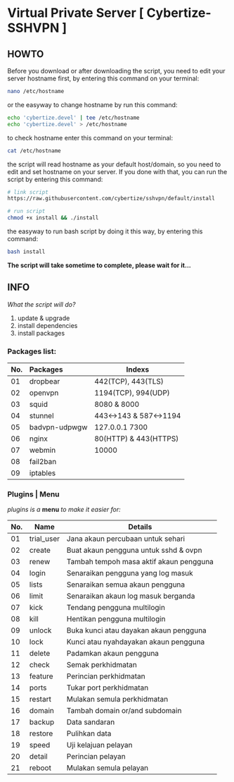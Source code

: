 # Virtual Private Server [ Cybertize-SSHVPN ]

## HOWTO

Before you download or after downloading the script, you need to edit your server hostname first,
by entering this command on your terminal:

```sh
nano /etc/hostname
```
or the easyway to change hostname by run this command:
```sh
echo 'cybertize.devel' | tee /etc/hostname
echo 'cybertize.devel' > /etc/hostname
```

to check hostname enter this command on your terminal:
```sh
cat /etc/hostname
```

the script will read hostname as your default host/domain, so you need to edit and set hostname on your server. If you done with that, you can run the script by entering this command:
```sh
# link script
https://raw.githubusercontent.com/cybertize/sshvpn/default/install

# run script
chmod +x install && ./install
```

the easyway to run bash script by doing it this way, by entering this command:
```sh
bash install
```

**The script will take sometime to complete, please wait for it...**

## INFO

_What the script will do?_
1. update & upgrade
2. install dependencies
3. install packages

### Packages list:
| No.  | Packages      | Indexs                    |
| ---- | :------------ | ------------------------- |
| 01   | dropbear      | 442(TCP), 443(TLS)      |
| 02   | openvpn       | 1194(TCP), 994(UDP)       |
| 03   | squid         | 8080 & 8000               |
| 04   | stunnel       | 443<->143 & 587<->1194 |
| 05   | badvpn-udpwgw | 127.0.0.1 7300            |
| 06   | nginx         | 80(HTTP) & 443(HTTPS)     |
| 07   | webmin        | 10000                     |
| 08   | fail2ban      |                           |
| 09   | iptables      |                           |

### Plugins | Menu
*plugins is a* __menu__ *to make it easier for:*

No.|Name|Details
:--- |---- |---- 
01|trial_user|Jana akaun percubaan untuk sehari
02|create|Buat akaun pengguna untuk sshd & ovpn
03|renew|Tambah tempoh masa aktif akaun pengguna
04|login|Senaraikan pengguna yang log masuk
05|lists|Senaraikan semua akaun pengguna
06|limit|Senaraikan akaun log masuk berganda
07|kick|Tendang pengguna multilogin
08|kill|Hentikan pengguna multilogin
09|unlock|Buka kunci atau dayakan akaun pengguna
10|lock|Kunci atau nyahdayakan akaun pengguna
11|delete|Padamkan akaun pengguna
12|check|Semak perkhidmatan
13|feature|Perincian perkhidmatan
14|ports|Tukar port perkhidmatan
15|restart|Mulakan semula perkhidmatan
16|domain|Tambah domain or/and subdomain
17|backup|Data sandaran
18|restore|Pulihkan data
19|speed|Uji kelajuan pelayan
20|detail|Perincian pelayan
21|reboot|Mulakan semula pelayan

